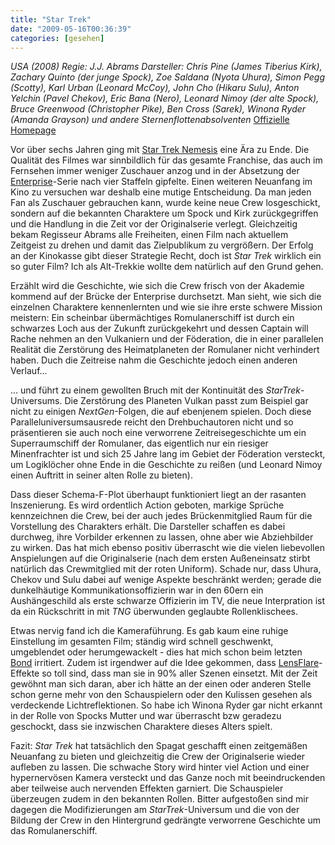 ```yaml
---
title: "Star Trek"
date: "2009-05-16T00:36:39"
categories: [gesehen]
---
```


*USA (2008)
Regie: J.J. Abrams
Darsteller: Chris Pine (James Tiberius Kirk), Zachary Quinto (der junge Spock), Zoe Saldana (Nyota Uhura), Simon Pegg (Scotty), Karl Urban (Leonard McCoy), John Cho (Hikaru Sulu), Anton Yelchin (Pavel Chekov), Eric Bana (Nero), Leonard Nimoy (der alte Spock), Bruce Greenwood (Christopher Pike), Ben Cross (Sarek), Winona Ryder (Amanda Grayson) und andere Sternenflottenabsolventen*
[Offizielle Homepage](http://www.startrekmovie.com/intl/de/)

Vor über sechs Jahren ging mit [Star Trek Nemesis](/2003/01/20/startrek-x-nemesis/) eine Ära zu Ende. Die Qualität des Filmes war sinnbildlich für das gesamte Franchise, das auch im Fernsehen immer weniger Zuschauer anzog und in der Absetzung der [Enterprise](http://de.wikipedia.org/wiki/Star_Trek:_Enterprise)-Serie nach vier Staffeln gipfelte. Einen weiteren Neuanfang im Kino zu versuchen war deshalb eine mutige Entscheidung. Da man jeden Fan als Zuschauer gebrauchen kann, wurde keine neue Crew losgeschickt, sondern auf die bekannten Charaktere um Spock und Kirk zurückgegriffen und die Handlung in die Zeit vor der Originalserie verlegt. Gleichzeitig bekam Regisseur Abrams alle Freiheiten, einen Film nach aktuellem Zeitgeist zu drehen und damit das Zielpublikum zu vergrößern. Der Erfolg an der Kinokasse gibt dieser Strategie Recht, doch ist *Star Trek* wirklich ein so guter Film? Ich als Alt-Trekkie wollte dem natürlich auf den Grund gehen.

Erzählt wird die Geschichte, wie sich die Crew frisch von der Akademie kommend auf der Brücke der Enterprise durchsetzt. Man sieht, wie sich die einzelnen Charaktere kennenlernten und wie sie ihre erste schwere Mission meistern: Ein scheinbar übermächtiges Romulanerschiff ist durch ein schwarzes Loch aus der Zukunft zurückgekehrt und dessen Captain will Rache nehmen an den Vulkaniern und der Föderation, die in einer parallelen Realität die Zerstörung des Heimatplaneten der Romulaner nicht verhindert haben. Duch die Zeitreise nahm die Geschichte jedoch einen anderen Verlauf...

... und führt zu einem gewollten Bruch mit der Kontinuität des *StarTrek*-Universums. Die Zerstörung des Planeten Vulkan passt zum Beispiel gar nicht zu einigen *NextGen*-Folgen, die auf ebenjenem spielen. Doch diese Paralleluniversumsausrede reicht den Drehbuchautoren nicht und so präsentieren sie auch noch eine verworrene Zeitreisegeschichte um ein Superraumschiff der Romulaner, das eigentlich nur ein riesiger Minenfrachter ist und sich 25 Jahre lang im Gebiet der Föderation versteckt, um Logiklöcher ohne Ende in die Geschichte zu reißen (und Leonard Nimoy einen Auftritt in seiner alten Rolle zu bieten).

Dass dieser Schema-F-Plot überhaupt funktioniert liegt an der rasanten Inszenierung. Es wird ordentlich Action geboten, markige Sprüche kennzeichnen die Crew, bei der auch jedes Brückenmitglied Raum für die Vorstellung des Charakters erhält. Die Darsteller schaffen es dabei durchweg, ihre Vorbilder erkennen zu lassen, ohne aber wie Abziehbilder zu wirken. Das hat mich ebenso positiv überrascht wie die vielen liebevollen Anspielungen auf die Originalserie (nach dem ersten Außeneinsatz stirbt natürlich das Crewmitglied mit der roten Uniform). Schade nur, dass Uhura, Chekov und Sulu dabei auf wenige Aspekte beschränkt werden; gerade die dunkelhäutige Kommunikationsoffizierin war in den 60ern ein Aushängeschild als erste schwarze Offizierin im TV, die neue Interpration ist da ein Rückschritt in mit *TNG* überwunden geglaubte Rollenklischees.

Etwas nervig fand ich die Kameraführung. Es gab kaum eine ruhige Einstellung im gesamten Film; ständig wird schnell geschwenkt, umgeblendet oder herumgewackelt - dies hat mich schon beim letzten [Bond](/2008/12/11/olga-in-action/) irritiert. Zudem ist irgendwer auf die Idee gekommen, dass [LensFlare](http://de.wikipedia.org/wiki/Lens_flare)-Effekte so toll sind, dass man sie in 90% aller Szenen einsetzt. Mit der Zeit gewöhnt man sich daran, aber ich hätte an der einen oder anderen Stelle schon gerne mehr von den Schauspielern oder den Kulissen gesehen als verdeckende Lichtreflektionen. So habe ich Winona Ryder gar nicht erkannt in der Rolle von Spocks Mutter und war überrascht bzw geradezu geschockt, dass sie inzwischen Charaktere dieses Alters spielt.

Fazit: *Star Trek* hat tatsächlich den Spagat geschafft einen zeitgemäßen Neuanfang zu bieten und gleichzeitig die Crew der Originalserie wieder aufleben zu lassen. Die schwache Story wird hinter viel Action und einer hypernervösen Kamera versteckt und das Ganze noch mit beeindruckenden aber teilweise auch nervenden Effekten garniert. Die Schauspieler überzeugen zudem in den bekannten Rollen. Bitter aufgestoßen sind mir dagegen die Modifizierungen am *StarTrek*-Universum und die von der Bildung der Crew in den Hintergrund gedrängte verworrene Geschichte um das Romulanerschiff.
